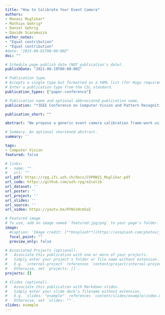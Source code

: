 ```yaml
---
title: "How to Calibrate Your Event Camera"
authors:
- Manasi Muglikar*
- Mathias Gehrig*
- Daniel Gehrig
- Davide Scaramuzza
author_notes:
- "Equal contribution"
- "Equal contribution"
#date: "2015-09-01T00:00:00Z"
doi: ""

# Schedule page publish date (NOT publication's date).
publishDate: "2021-06-19T00:00:00Z"

# Publication type.
# Accepts a single type but formatted as a YAML list (for Hugo requirements).
# Enter a publication type from the CSL standard.
publication_types: ["paper-conference"]

# Publication name and optional abbreviated publication name.
publication: "*IEEE Conference on Computer Vision and Pattern Recognition Workshops (CVPRW)*"

publication_short: ""

abstract: "We propose a generic event camera calibration frame-work using image reconstruction. Instead of relying on blinking LED patterns or external screens, we show that neural-network–based image reconstruction is well suited for the task of intrinsic and extrinsic calibration of event cameras. The advantage of our proposed approach is that we can use standard calibration patterns that do not rely on active illumination. Furthermore, our approach enables the possibility to perform extrinsic calibration between frame- based and event-based sensors without additional complexity. Both simulation and real-world experiments indicate that calibration through image reconstruction is accurate under common distortion models and a wide variety of distortion parameters."

# Summary. An optional shortened abstract.
summary: ''

tags:
- Computer Vision
featured: false

# links:
# - name: ""
#   url: ""
url_pdf: https://rpg.ifi.uzh.ch/docs/CVPRW21_Muglikar.pdf
url_code: https://github.com/uzh-rpg/e2calib
url_dataset: ''
url_poster: ''
url_project: ''
url_slides: ''
url_source: ''
url_video: https://youtu.be/RYW2sHcm5aI

# Featured image
# To use, add an image named `featured.jpg/png` to your page's folder. 
image:
  #caption: 'Image credit: [**Unsplash**](https://unsplash.com/photos/jdD8gXaTZsc)'
  focal_point: ""
  preview_only: false

# Associated Projects (optional).
#   Associate this publication with one or more of your projects.
#   Simply enter your project's folder or file name without extension.
#   E.g. `internal-project` references `content/project/internal-project/index.md`.
#   Otherwise, set `projects: []`.
projects: []

# Slides (optional).
#   Associate this publication with Markdown slides.
#   Simply enter your slide deck's filename without extension.
#   E.g. `slides: "example"` references `content/slides/example/index.md`.
#   Otherwise, set `slides: ""`.
slides: example
---
```

